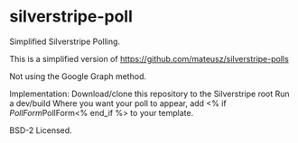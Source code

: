 silverstripe-poll
=================

Simplified Silverstripe Polling.

This is a simplified version of https://github.com/mateusz/silverstripe-polls

Not using the Google Graph method.

Implementation:
Download/clone this repository to the Silverstripe root
Run a dev/build
Where you want your poll to appear, add <% if $PollForm %>$PollForm<% end_if %> to your template.

BSD-2 Licensed.
